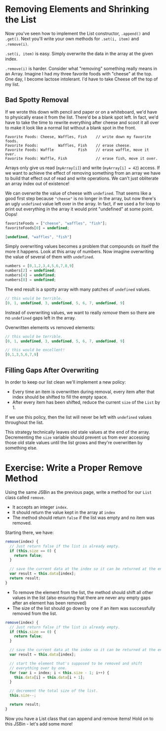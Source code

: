 
# Removing Elements and Shrinking the List
Now you've seen how to implement the List constructor, `.append()` and `.get()`.
Next you'll write your own methods for `.set(i, item)` and `.remove(i)`.

`.set(i, item)` is easy. Simply overwrite the data in the array at the
given index.

`.remove(i)` is harder. Consider what "removing" something really means in an
Array. Imagine I had my three favorite foods with "cheese" at the top. One day, I become lactose intolerant. I'd have
to take Cheese off the top of my list.

## Bad Spotty Removal
If we wrote this down with pencil and paper or on a whiteboard, we'd have to
physically erase it from the list. There'd be a blank spot left. In fact, we'd
have to take the time to rewrite everything after cheese and scoot it all over
to make it look like a normal list without a blank spot in the front.

```
Favorite Foods: Cheese, Waffles, Fish    // write down my favorite foods.
Favorite Foods:         Waffles, Fish    // erase cheese.
Favorite Foods: Waffle           Fish    // erase waffle, move it over.
Favorite Foods: Waffle, Fish             // erase fish, move it over.
```

Arrays only give us read (`myArray[i]`) and write (`myArray[i] = 42`) access. If we want to
achieve the effect of removing something from an array we have to build that
effect out of read and write operations. We can't just obliterate an array
index out of existence!

We can overwrite the value of cheese with `undefined`. That seems like a good first
step because `"cheese"` is no longer in the array, but now there's an ugly
`undefined` value left over in the array. In fact, if we used a for loop
to print out everything in the array it would print "undefined" at some point. Oops!

```js
favoriteFoods = ["cheese", "waffles", "fish"];
favoriteFoods[0] = undefined;

[undefined, "waffles", "fish"]
```

Simply overwriting values becomes a problem that compounds on itself the more
it happens. Look at this array of numbers. Now imagine overwriting the value
of several of them with `undefined`.
```js
numbers = [0,1,2,3,4,5,6,7,8,9]
numbers[2] = undefined;
numbers[4] = undefined;
numbers[8] = undefined;
```
The end result is a spotty array with many
patches of `undefined` values.
```js
// this would be terrible.
[0, 1, undefined, 3, undefined, 5, 6, 7, undefined, 9]
```

Instead of overwriting values, we want to really *remove* them so there are no
`undefined` gaps left in the array.

Overwritten elements vs removed elements:

```js
// this would be terrible.
[0, 1, undefined, 3, undefined, 5, 6, 7, undefined, 9]

// this would be excellent!
[0,1,3,5,6,7,9]
```

## Filling Gaps After Overwriting
In order to keep our list clean we'll implement a new policy:

* Every time an item is overwritten during removal, every item after that index should be shifted to fill the empty space.
* After every item has been shifted, reduce the current `size` of the `List` by 1.

If we use this policy, then the list will never be left with `undefined` values
throughout the list.

This strategy technically leaves old stale values at the end of the array.
Decrementing the `size` variable should prevent us from ever accessing those
old stale values until the list grows and they're overwritten by something else.

# Exercise: Write a Proper Remove Method
Using the same JSBin as the previous page, write a method for our `List` class called `remove`.
* It accepts an integer
`index`.
* It should return the value kept in the array at `index`
* The method should return `false` if the
list was empty and no item was removed.

Starting there, we have:
```js
remove(index) {
  // Just return false if the list is already empty.
  if (this.size == 0) {
    return false;
  }

  // save the current data at the index so it can be returned at the end.
  var result = this.data[index];
  return result;
}
```
* To remove the element from the list, the method should
shift all other values in the list (also ensuring that there are never any empty gaps after an
element has been removed)
* The size of the list should go down by one if an item
was successfully removed from the list.

```js
remove(index) {
  // Just return false if the list is already empty.
  if (this.size == 0) {
    return false;
  }

  // save the current data at the index so it can be returned at the end.
  var result = this.data[index];

  // start the element that's supposed to be removed and shift
  // everything over by one.
  for (var i = index; i < this.size - 1; i++) {
    this.data[i] = this.data[i + 1];
  }

  // decrement the total size of the list.
  this.size--;

  return result;
}
```

Now you have a List class that can append and remove items! Hold on to this JSBin - let's add some more!
